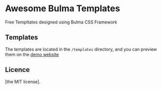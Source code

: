 # Awesome Bulma Templates
Free Templtates designed using Bulma CSS Framework

## Templates

The templates are located in the ```/templates``` directory, and you can preview them on the [demo website](http://aldi.github.io/awesome-bulma-templates)

## Licence

[the MIT license].
